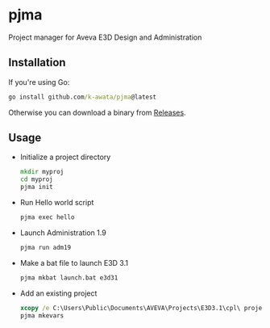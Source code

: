 # pjma

Project manager for Aveva E3D Design and Administration

## Installation

If you're using Go:

```bat
go install github.com/k-awata/pjma@latest
```

Otherwise you can download a binary from [Releases](https://github.com/k-awata/pjma/releases).

## Usage

- Initialize a project directory

  ```bat
  mkdir myproj
  cd myproj
  pjma init
  ```

- Run Hello world script

  ```bat
  pjma exec hello
  ```

- Launch Administration 1.9

  ```bat
  pjma run adm19
  ```

- Make a bat file to launch E3D 3.1

  ```bat
  pjma mkbat launch.bat e3d31
  ```

- Add an existing project

  ```bat
  xcopy /e C:\Users\Public\Documents\AVEVA\Projects\E3D3.1\cpl\ projects\cpl\
  pjma mkevars
  ```
